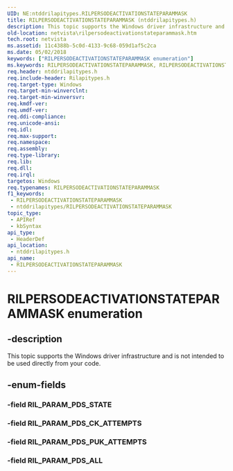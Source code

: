 ```yaml
---
UID: NE:ntddrilapitypes.RILPERSODEACTIVATIONSTATEPARAMMASK
title: RILPERSODEACTIVATIONSTATEPARAMMASK (ntddrilapitypes.h)
description: This topic supports the Windows driver infrastructure and is not intended to be used directly from your code.
old-location: netvista\rilpersodeactivationstateparammask.htm
tech.root: netvista
ms.assetid: 11c4388b-5c0d-4133-9c68-059d1af5c2ca
ms.date: 05/02/2018
keywords: ["RILPERSODEACTIVATIONSTATEPARAMMASK enumeration"]
ms.keywords: RILPERSODEACTIVATIONSTATEPARAMMASK, RILPERSODEACTIVATIONSTATEPARAMMASK enumeration [Network Drivers Starting with Windows Vista], RIL_PARAM_PDS_ALL, RIL_PARAM_PDS_CK_ATTEMPTS, RIL_PARAM_PDS_PUK_ATTEMPTS, netvista.rilpersodeactivationstateparammask, ntddrilapitypes/RILPERSODEACTIVATIONSTATEPARAMMASK, ntddrilapitypes/RIL_PARAM_PDS_ALL, ntddrilapitypes/RIL_PARAM_PDS_CK_ATTEMPTS, ntddrilapitypes/RIL_PARAM_PDS_PUK_ATTEMPTS
req.header: ntddrilapitypes.h
req.include-header: Rilapitypes.h
req.target-type: Windows
req.target-min-winverclnt: 
req.target-min-winversvr: 
req.kmdf-ver: 
req.umdf-ver: 
req.ddi-compliance: 
req.unicode-ansi: 
req.idl: 
req.max-support: 
req.namespace: 
req.assembly: 
req.type-library: 
req.lib: 
req.dll: 
req.irql: 
targetos: Windows
req.typenames: RILPERSODEACTIVATIONSTATEPARAMMASK
f1_keywords:
 - RILPERSODEACTIVATIONSTATEPARAMMASK
 - ntddrilapitypes/RILPERSODEACTIVATIONSTATEPARAMMASK
topic_type:
 - APIRef
 - kbSyntax
api_type:
 - HeaderDef
api_location:
 - ntddrilapitypes.h
api_name:
 - RILPERSODEACTIVATIONSTATEPARAMMASK
---
```


# RILPERSODEACTIVATIONSTATEPARAMMASK enumeration


## -description

This topic supports the Windows driver infrastructure and is not intended to be used directly from your code.

## -enum-fields

### -field RIL_PARAM_PDS_STATE

### -field RIL_PARAM_PDS_CK_ATTEMPTS

### -field RIL_PARAM_PDS_PUK_ATTEMPTS

### -field RIL_PARAM_PDS_ALL

